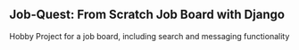## Job-Quest: From Scratch Job Board with Django
Hobby Project for a job board, including search and messaging functionality
